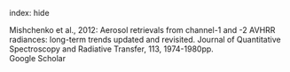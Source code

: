 index: hide

<div class="Citation">

  <div class="Citation-body">
    <div class="Citation-text">Mishchenko et al., 2012: Aerosol retrievals from channel-1 and -2 AVHRR radiances: long-term trends updated and revisited. <span class="Article-journal">Journal of Quantitative Spectroscopy and Radiative Transfer, </span><span class="Article-volume">113, </span>1974-1980pp.</div>
    <div class="Citation-links">
      <div class="CitationLink" data-href="https://scholar.google.com/scholar?q=Aerosol+retrievals+from+channel-1+and+-2+AVHRR+radiances%3A+long-term+trends+updated+and+revisited">
        <div class="CitationLink-icon CitationLink-Scholar"></div>
        <div class="CitationLink-text">Google Scholar</div>
      </div>
    </div>
  </div>
</div>


<div class="Citation-copy">

</div>